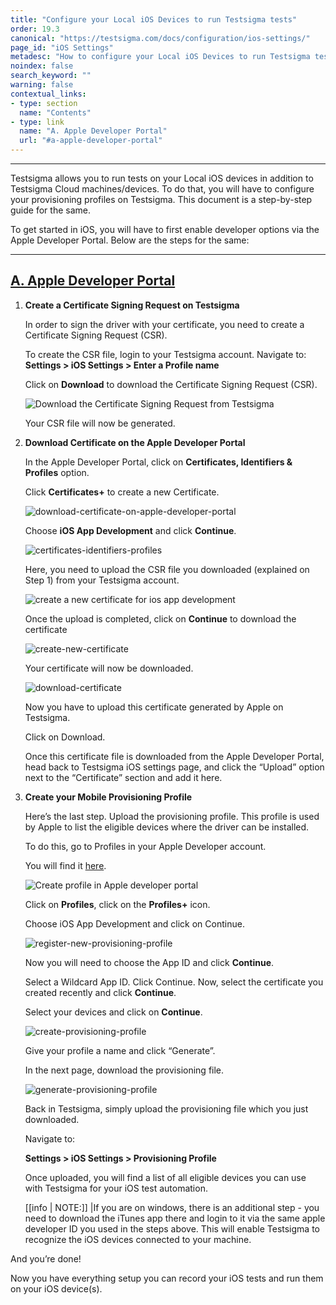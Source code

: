```yaml
---
title: "Configure your Local iOS Devices to run Testsigma tests"
order: 19.3
canonical: "https://testsigma.com/docs/configuration/ios-settings/"
page_id: "iOS Settings"
metadesc: "How to configure your Local iOS Devices to run Testsigma tests"
noindex: false
search_keyword: ""
warning: false
contextual_links:
- type: section
  name: "Contents"
- type: link
  name: "A. Apple Developer Portal"
  url: "#a-apple-developer-portal"
---
```


---

Testsigma allows you to run tests on your Local iOS devices in addition to Testsigma Cloud machines/devices. To do that, you will have to configure your provisioning profiles on Testsigma. This document is a step-by-step guide for the same.

To get started in iOS, you will have to first enable developer options via the Apple Developer Portal. Below are the steps for the same:

---
## [A. Apple Developer Portal](#a-apple-developer-portal)

1. **Create a Certificate Signing Request on Testsigma**
   
    In order to sign the driver with your certificate, you need to create a Certificate Signing Request (CSR).

    To create the CSR file, login to your Testsigma account. Navigate to: **Settings > iOS Settings > Enter a Profile name**

    Click on **Download** to download the Certificate Signing Request (CSR).

    ![Download the Certificate Signing Request from Testsigma](https://docs.testsigma.com/images/tutorials/automate-ios-apps-using-local-devices/download-csr-testsigma.png)

    Your CSR file will now be generated.

2. **Download Certificate on the Apple Developer Portal**

    In the Apple Developer Portal, click on **Certificates, Identifiers & Profiles** option.

    Click **Certificates+** to create a new Certificate.

    ![download-certificate-on-apple-developer-portal](https://docs.testsigma.com/images/tutorials/automate-ios-apps-using-local-devices/download-certificate-on-apple-developer-portal.png)

    Choose **iOS App Development** and click **Continue**.

    ![certificates-identifiers-profiles](https://docs.testsigma.com/images/tutorials/automate-ios-apps-using-local-devices/certificates-identifiers-profile.png)

    Here, you need to upload the CSR file you downloaded (explained on Step 1) from your Testsigma account.

    ![create a new certificate for ios app development](https://docs.testsigma.com/images/tutorials/automate-ios-apps-using-local-devices/certificates-identifiers-profiles.png)

    Once the upload is completed,  click on **Continue** to download the certificate

    ![create-new-certificate](https://docs.testsigma.com/images/tutorials/automate-ios-apps-using-local-devices/create-new-certificate.png)

    Your certificate will now be downloaded.

    ![download-certificate](https://docs.testsigma.com/images/tutorials/automate-ios-apps-using-local-devices/download-certificate.png)

    Now you have to upload this certificate generated by Apple on Testsigma.

    Click on Download.

    Once this certificate file is downloaded from the Apple Developer Portal, head back to Testsigma iOS settings page, and click the “Upload” option next to the “Certificate” section and add it here.

3. **Create your Mobile Provisioning Profile**

    Here’s the last step. Upload the provisioning profile. This profile is used by Apple to list the eligible devices where the driver can be installed.

    To do this, go to Profiles in your Apple Developer account.

    You will find it [here](https://developer.apple.com/account/resources).

    ![Create profile in Apple developer portal](https://docs.testsigma.com/images/tutorials/automate-ios-apps-using-local-devices/create-profile.png)

    Click on **Profiles**, click on the **Profiles+** icon.

    Choose iOS App Development and click on Continue.

    ![register-new-provisioning-profile](https://docs.testsigma.com/images/tutorials/automate-ios-apps-using-local-devices/register-new-provisioning-profile.png)

    Now you will need to choose the App ID and click **Continue**.

    Select a Wildcard App ID. Click Continue. Now, select the certificate you created recently and click **Continue**.

    Select your devices and click on **Continue**.

    ![create-provisioning-profile](https://docs.testsigma.com/images/tutorials/automate-ios-apps-using-local-devices/create-provisioning-profile.png)

    Give your profile a name and click “Generate”.

    In the next page, download the provisioning file.

    ![generate-provisioning-profile](https://docs.testsigma.com/images/tutorials/automate-ios-apps-using-local-devices/generate-provisioning-profile.png)

    Back in Testsigma, simply upload the provisioning file which you just downloaded.

    Navigate to:

    **Settings > iOS Settings > Provisioning Profile**

    Once uploaded, you will find a list of all eligible devices you can use with Testsigma for your iOS test automation.

    [[info | NOTE:]]
    |If you are on windows, there is an additional step - you need to download the iTunes app there and login to it via the same apple developer ID you used in the steps above. This will enable Testsigma to recognize the iOS devices connected to your machine.



And you’re done!

Now you have everything setup you can record your iOS tests and run them on your iOS device(s).